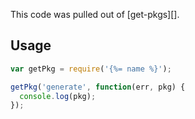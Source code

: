 This code was pulled out of [get-pkgs][].

## Usage

```js
var getPkg = require('{%= name %}');

getPkg('generate', function(err, pkg) {
  console.log(pkg);
});
```
